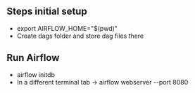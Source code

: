 ## Steps initial setup

* export AIRFLOW_HOME="$(pwd)"
* Create dags folder and store dag files there

## Run Airflow

* airflow initdb
* In a different terminal tab -> airflow webserver --port 8080
